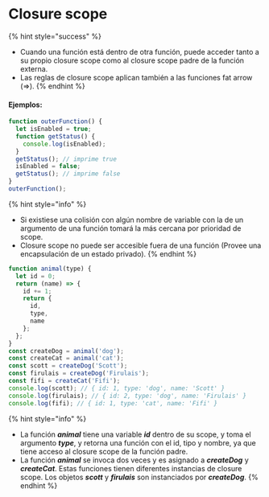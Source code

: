 # Closure scope

{% hint style="success" %}
* Cuando una función está dentro de otra función, puede acceder tanto a su propio closure scope como al closure scope padre de la función externa.
* Las reglas de closure scope aplican también a las funciones fat arrow \(=&gt;\).
{% endhint %}

#### Ejemplos:

```javascript
function outerFunction() {
  let isEnabled = true;
  function getStatus() {
    console.log(isEnabled);
  }
  getStatus(); // imprime true
  isEnabled = false;
  getStatus(); // imprime false
}
outerFunction();
```

{% hint style="info" %}
* Si existiese una colisión con algún nombre de variable con la de un argumento de una función tomará la más cercana por prioridad de scope.
* Closure scope no puede ser accesible fuera de una función \(Provee una encapsulación de un estado privado\).
{% endhint %}

```javascript
function animal(type) {
  let id = 0;
  return (name) => {
    id += 1;
    return {
      id,
      type,
      name
    };
  };
}
const createDog = animal('dog');
const createCat = animal('cat');
const scott = createDog('Scott');
const firulais = createDog('Firulais');
const fifi = createCat('Fifi');
console.log(scott); // { id: 1, type: 'dog', name: 'Scott' }
console.log(firulais); // { id: 2, type: 'dog', name: 'Firulais' }
console.log(fifi); // { id: 1, type: 'cat', name: 'Fifi' }
```

{% hint style="info" %}
* La función _**animal**_ tiene una variable _**id**_ dentro de su scope, y toma el argumento _**type**_, y retorna una función con el id, tipo y nombre, ya que tiene acceso al closure scope de la función padre.
* La función _**animal**_ se invoca dos veces y es asignado a _**createDog**_ y _**createCat**_. Estas funciones tienen diferentes instancias de closure scope. Los objetos _**scott**_ y _**firulais**_ son instanciados por _**createDog**_.
{% endhint %}

